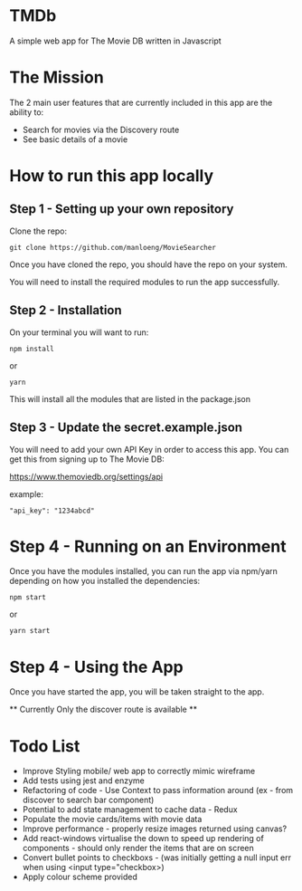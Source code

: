 # TMDb

A simple web app for The Movie DB written in Javascript

# The Mission

The 2 main user features that are currently included in this app are the ability to:

- Search for movies via the Discovery route
- See basic details of a movie

# How to run this app locally

## Step 1 - Setting up your own repository

Clone the repo:

```
git clone https://github.com/manloeng/MovieSearcher
```

Once you have cloned the repo, you should have the repo on your system.

You will need to install the required modules to run the app successfully.

## Step 2 - Installation

On your terminal you will want to run:

```
npm install
```

or

```
yarn
```

This will install all the modules that are listed in the package.json

## Step 3 - Update the secret.example.json

You will need to add your own API Key in order to access this app.
You can get this from signing up to The Movie DB:

https://www.themoviedb.org/settings/api

example:

```
"api_key": "1234abcd"
```

# Step 4 - Running on an Environment

Once you have the modules installed, you can run the app via npm/yarn depending on how you installed the dependencies:

```
npm start
```

or

```
yarn start
```

# Step 4 - Using the App

Once you have started the app, you will be taken straight to the app.

** Currently Only the discover route is available **

# Todo List

- Improve Styling mobile/ web app to correctly mimic wireframe
- Add tests using jest and enzyme
- Refactoring of code - Use Context to pass information around (ex - from discover to search bar component)
- Potential to add state management to cache data - Redux
- Populate the movie cards/items with movie data
- Improve performance - properly resize images returned using canvas?
- Add react-windows virtualise the down to speed up rendering of components - should only render the items that are on screen
- Convert bullet points to checkboxs - (was initially getting a null input err when using <input type="checkbox>)
- Apply colour scheme provided
